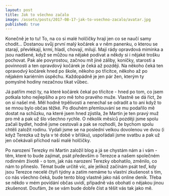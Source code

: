 ```yaml
---
layout: post
title: Jak to všechno začalo
image: /assets/posts/2017-08-17-jak-to-vsechno-zacalo/avatar.jpg
published: true
---
```


Konečně je to tu! To, na co si malé holčičky hrají jen co se naučí samy chodit... Dostanou svůj první malý kočárek a v něm panenku, o kterou se starají, převlékají, krmí, hladí, chovají, milují. Mají rády opravdová miminka a jsou nadšené, když se můžou na nějaké podívat a někdy si i nějaké trošku pochovat. Pak ale povyrostou, začnou mít jiné záliby, koníčky, starosti a povinnosti a ten opravdový kočárek je čeká až později. Na někoho čeká ten opravodvý kočárek hned po škole, někoho po třicítce, někoho až po nějakém kariérním úspěchu. Každopádně je jen pár žen, kterým ty pomyslné hodiny nezačnou tikat vůbec.

Já patřím mezi ty, na které kočárek čekal po třicítce - hned po tom, co jsem potkala toho nejlepšího a pro mě toho pravého muže. Vlastně se dá říct, že on si našel mě. Měl hodně trpělivosti a nenechal se odradit a to ani když to se mnou bylo občas těžké. Po dlouhém přemlouvání se mu podařilo mě dostat na schůzku, na které jsem hned zjistila, že Martin je ten pravý muž pro mě a pak už šlo všechno rychle. O několik měsíců později jsme spolu začali bydlet, hodně jsme cestovali a pak se rozhodli, že bychom spolu chtěli založit rodinu. Vydali jsme se na poslední velkou dovolenou ve dvou (i když Terezka už byla v té době v bříšku), uspořádali jsme svatbu a pak už jen očekávali příchod naší malé holčičky.

Po narození Terezky mi Martin založil blog a já se chystám nám a i vám - těm, které to bude zajímat, psát především o Terezce a našem společném rodinném životě - o tom, jak nás narození Terezky obohatilo, změnilo, co nám to přineslo. Témat bude určitě víc, ale jelikož začínám psát teď, kdy jsou Terezce necelé čtyři týdny a zatím nemáme tu vlastní zkušenost s tím, co nás všechno čeká, bude tento blog vlastně jako náš online deník. Třeba se někdo v mém povídání občas uvidí, případně vás obohatí o nějakou jinou zkušenost. Doufám, že se vám bude dobře číst a těšit vás tak jako mě.